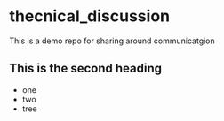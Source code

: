 # thecnical_discussion
This is a demo repo for sharing around communicatgion


## This is the second heading

* one
* two
* tree

